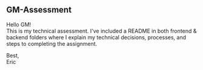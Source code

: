 ## GM-Assessment

Hello GM!  
This is my technical assessment. I've included a README in both frontend & backend folders where I explain my technical decisions, processes, and steps to completing the assignment.  

Best,  
Eric
